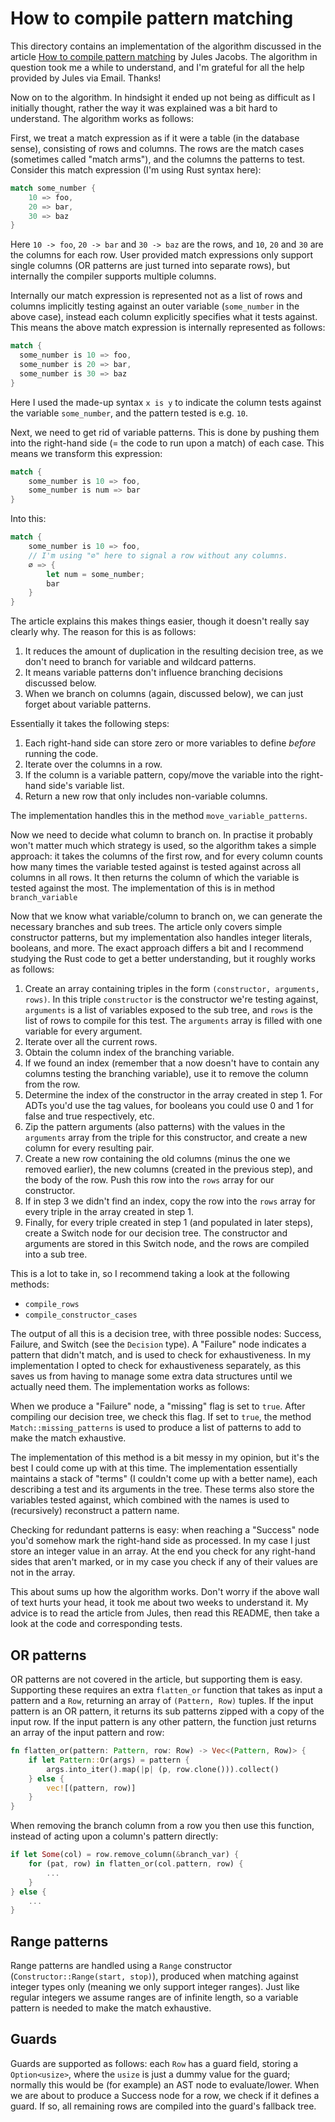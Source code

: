 # How to compile pattern matching

This directory contains an implementation of the algorithm discussed in the
article [How to compile pattern
matching](https://julesjacobs.com/notes/patternmatching/patternmatching.pdf) by
Jules Jacobs. The algorithm in question took me a while to understand, and I'm
grateful for all the help provided by Jules via Email. Thanks!

Now on to the algorithm. In hindsight it ended up not being as difficult as I
initially thought, rather the way it was explained was a bit hard to understand.
The algorithm works as follows:

First, we treat a match expression as if it were a table (in the database
sense), consisting of rows and columns. The rows are the match cases (sometimes
called "match arms"), and the columns the patterns to test. Consider this match
expression (I'm using Rust syntax here):

```rust
match some_number {
    10 => foo,
    20 => bar,
    30 => baz
}
```

Here `10 -> foo`, `20 -> bar` and `30 -> baz` are the rows, and `10`, `20` and
`30` are the columns for each row. User provided match expressions only support
single columns (OR patterns are just turned into separate rows), but internally
the compiler supports multiple columns.

Internally our match expression is represented not as a list of rows and columns
implicitly testing against an outer variable (`some_number` in the above case),
instead each column explicitly specifies what it tests against. This means the
above match expression is internally represented as follows:

```rust
match {
  some_number is 10 => foo,
  some_number is 20 => bar,
  some_number is 30 => baz
}
```

Here I used the made-up syntax `x is y` to indicate the column tests against the
variable `some_number`, and the pattern tested is e.g. `10`.

Next, we need to get rid of variable patterns. This is done by pushing them into
the right-hand side (= the code to run upon a match) of each case. This means we
transform this expression:


```rust
match {
    some_number is 10 => foo,
    some_number is num => bar
}
```

Into this:

```rust
match {
    some_number is 10 => foo,
    // I'm using "∅" here to signal a row without any columns.
    ∅ => {
        let num = some_number;
        bar
    }
}
```

The article explains this makes things easier, though it doesn't really say
clearly why. The reason for this is as follows:

1. It reduces the amount of duplication in the resulting decision tree, as we
   don't need to branch for variable and wildcard patterns.
1. It means variable patterns don't influence branching decisions discussed
   below.
1. When we branch on columns (again, discussed below), we can just forget about
   variable patterns.

Essentially it takes the following steps:

1. Each right-hand side can store zero or more variables to define _before_
   running the code.
1. Iterate over the columns in a row.
1. If the column is a variable pattern, copy/move the variable into the
   right-hand side's variable list.
1. Return a new row that only includes non-variable columns.

The implementation handles this in the method `move_variable_patterns`.

Now we need to decide what column to branch on. In practise it probably won't
matter much which strategy is used, so the algorithm takes a simple approach: it
takes the columns of the first row, and for every column counts how many times
the variable tested against is tested against across all columns in all rows. It
then returns the column of which the variable is tested against the most. The
implementation of this is in method `branch_variable`

Now that we know what variable/column to branch on, we can generate the
necessary branches and sub trees. The article only covers simple constructor
patterns, but my implementation also handles integer literals, booleans, and
more. The exact approach differs a bit and I recommend studying the Rust code to
get a better understanding, but it roughly works as follows:

1. Create an array containing triples in the form
  `(constructor, arguments, rows)`. In this triple `constructor` is the
   constructor we're testing against, `arguments` is a list of variables exposed
   to the sub tree, and `rows` is the list of rows to compile for this test.
   The `arguments` array is filled with one variable for every argument.
1. Iterate over all the current rows.
1. Obtain the column index of the branching variable.
1. If we found an index (remember that a now doesn't have to contain any columns
   testing the branching variable), use it to remove the column from the row.
1. Determine the index of the constructor in the array created in step 1. For
   ADTs you'd use the tag values, for booleans you could use 0 and 1 for false
   and true respectively, etc.
1. Zip the pattern arguments (also patterns) with the values in the `arguments`
   array from the triple for this constructor, and create a new column for every
   resulting pair.
1. Create a new row containing the old columns (minus the one we removed
   earlier), the new columns (created in the previous step), and the body of the
   row. Push this row into the `rows` array for our constructor.
1. If in step 3 we didn't find an index, copy the row into the `rows` array for
   every triple in the array created in step 1.
1. Finally, for every triple created in step 1 (and populated in later steps),
   create a Switch node for our decision tree. The constructor and arguments are
   stored in this Switch node, and the rows are compiled into a sub tree.

This is a lot to take in, so I recommend taking a look at the following methods:

- `compile_rows`
- `compile_constructor_cases`

The output of all this is a decision tree, with three possible nodes: Success,
Failure, and Switch (see the `Decision` type). A "Failure" node indicates a
pattern that didn't match, and is used to check for exhaustiveness. In my
implementation I opted to check for exhaustiveness separately, as this saves us
from having to manage some extra data structures until we actually need them.
The implementation works as follows:

When we produce a "Failure" node, a "missing" flag is set to `true`. After
compiling our decision tree, we check this flag. If set to `true`, the method
`Match::missing_patterns` is used to produce a list of patterns to add to make
the match exhaustive.

The implementation of this method is a bit messy in my opinion, but it's the
best I could come up with at this time. The implementation essentially maintains
a stack of "terms" (I couldn't come up with a better name), each describing a
test and its arguments in the tree. These terms also store the variables tested
against, which combined with the names is used to (recursively) reconstruct a
pattern name.

Checking for redundant patterns is easy: when reaching a "Success" node you'd
somehow mark the right-hand side as processed. In my case I just store an
integer value in an array. At the end you check for any right-hand sides that
aren't marked, or in my case you check if any of their values are not in the
array.

This about sums up how the algorithm works. Don't worry if the above wall of
text hurts your head, it took me about two weeks to understand it. My advice is
to read the article from Jules, then read this README, then take a look at the
code and corresponding tests.

## OR patterns

OR patterns are not covered in the article, but supporting them is easy.
Supporting these requires an extra `flatten_or` function that takes as input a
pattern and a `Row`, returning an array of `(Pattern, Row)` tuples. If the input
pattern is an OR pattern, it returns its sub patterns zipped with a copy of the
input row. If the input pattern is any other pattern, the function just returns
an array of the input pattern and row:

```rust
fn flatten_or(pattern: Pattern, row: Row) -> Vec<(Pattern, Row)> {
    if let Pattern::Or(args) = pattern {
        args.into_iter().map(|p| (p, row.clone())).collect()
    } else {
        vec![(pattern, row)]
    }
}
```

When removing the branch column from a row you then use this function, instead
of acting upon a column's pattern directly:

```rust
if let Some(col) = row.remove_column(&branch_var) {
    for (pat, row) in flatten_or(col.pattern, row) {
        ...
    }
} else {
    ...
}
```

## Range patterns

Range patterns are handled using a `Range` constructor
(`Constructor::Range(start, stop)`), produced when matching against integer
types only (meaning we only support integer ranges). Just like regular integers
we assume ranges are of infinite length, so a variable pattern is needed to make
the match exhaustive.

## Guards

Guards are supported as follows: each `Row` has a guard field, storing a
`Option<usize>`, where the `usize` is just a dummy value for the guard; normally
this would be (for example) an AST node to evaluate/lower. When we are about to
produce a Success node for a row, we check if it defines a guard. If so, all
remaining rows are compiled into the guard's fallback tree.
